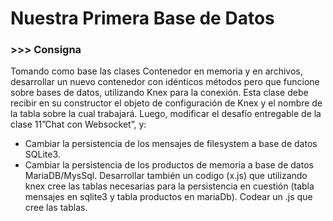 # Nuestra Primera Base de Datos

### >>> Consigna

Tomando como base las clases Contenedor en memoria y en archivos, desarrollar un nuevo contenedor con idénticos métodos pero que funcione sobre bases de datos, utilizando Knex para la conexión. Esta clase debe recibir en su constructor el objeto de configuración de Knex y el nombre de la tabla sobre la cual trabajará. Luego, modificar el desafío entregable de la clase 11”Chat con Websocket”, y:

-   Cambiar la persistencia de los mensajes de filesystem a base de datos SQLite3.
-   Cambiar la persistencia de los productos de memoria a base de datos MariaDB/MysSql.
    Desarrollar también un codigo (x.js) que utilizando knex cree las tablas necesarias para la persistencia en cuestión (tabla mensajes en sqlite3 y tabla productos en mariaDb).
    Codear un .js que cree las tablas.
